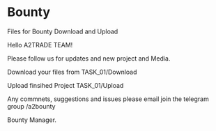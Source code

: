 # Bounty
Files for Bounty  Download and Upload


Hello A2TRADE TEAM!


Please follow us for updates and new project and Media.

Download your files from TASK_01/Download

Upload finsihed Project TASK_01/Upload


Any commnets, suggestions and  issues please email join the telegram group /a2bounty

Bounty Manager.
